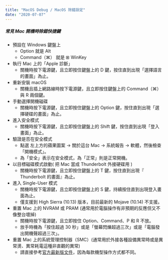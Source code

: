 ```yaml
---
title: "MacOS Debug / MacOS 除錯設定"
date: "2020-07-07"
---
```


##### 常見 Mac 開機時除錯快捷鍵

* 預設在 Windows 鍵盤上
    * Option 就是 Alt
    * Command（⌘） 就是 ⊞ WinKey
* 執行 Mac 上的「Apple 診斷」
    * 關機時按下電源鍵，且立即按住鍵盤上的 D 鍵，按住直到出現「選擇語言的畫面」為止。
* 重新安裝 macOS 
    * 關機且插上網路線時按下電源鍵，且立即按住鍵盤上的 Command（⌘）與 R 兩個鍵。
* 手動選擇開機磁碟
    * 關機時按下電源鍵，且立即按住鍵盤上的 Option 鍵，按住直到出現「選擇硬碟的畫面」為止。
* 進入安全模式
    * 關機時按下電源鍵，且立即按住鍵盤上的 Shift 鍵，按住直到出現「登入畫面」為止。
* 驗證是否在安全模式
    * 點選 左上方的蘋果圖案 -> 關於這台 Mac -> 系統報告 -> 軟體，然後檢查「開機模式」。
    * 為「安全」表示在安全模式，為「正常」則是正常開機。
* 以目標磁碟模式啟動( 把 Mac 當成 Thunderbolt 外接硬碟用 ) 
    * 關機時按下電源鍵，且立即按住鍵盤上的 T 鍵，按住直到出現『 Thunderbolt 的畫面』為止。
* 進入 Single-User 模式
    * 關機時按下電源鍵，且立即按住鍵盤上的 S 鍵，持續按住直到出現登入畫面為止。
    * 僅支援到 High Sierra (10.13) 版本，目前最新的 Mojave (10.14) 不支援。
* 重置 Mac 上的 NVRAM 或 PRAM (通常用於電腦操作有非預期的反應但又不像整台壞掉)
    * 關機時按下電源鍵，且立即按住 Option、Command、P 和 R 不放。
    * 放手時機為「按住超過 30 秒」或是「螢幕閃爍超過三次」或是「電腦發出開機聲超過三次」。
* 重置 Mac 上的系統管理控制器（SMC）(通常用於外接各種設備異常時或是異常燙、異常耗電這種非直觀的異常)
    * 請直接參考[官方最新版文件](https://support.apple.com/zh-tw/HT201295)，因為每款機型操作方式都不同。

</br>

